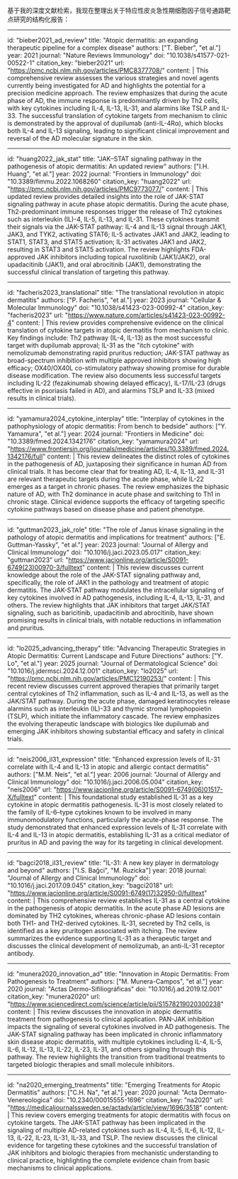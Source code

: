 基于我的深度文献检索，我现在整理出关于特应性皮炎急性期细胞因子信号通路靶点研究的结构化报告：

----
id: "bieber2021_ad_review"
title: "Atopic dermatitis: an expanding therapeutic pipeline for a complex disease"
authors: ["T. Bieber", "et al."]
year: 2021
journal: "Nature Reviews Immunology"
doi: "10.1038/s41577-021-00522-1"
citation_key: "bieber2021"
url: "https://pmc.ncbi.nlm.nih.gov/articles/PMC8377708/"
content: |
  This comprehensive review assesses the various strategies and novel agents currently being investigated for AD and highlights the potential for a precision medicine approach. The review emphasizes that during the acute phase of AD, the immune response is predominantly driven by Th2 cells, with key cytokines including IL-4, IL-13, IL-31, and alarmins like TSLP and IL-33. The successful translation of cytokine targets from mechanism to clinic is demonstrated by the approval of dupilumab (anti-IL-4Rα), which blocks both IL-4 and IL-13 signaling, leading to significant clinical improvement and reversal of the AD molecular signature in the skin.

----
id: "huang2022_jak_stat"
title: "JAK–STAT signaling pathway in the pathogenesis of atopic dermatitis: An updated review"
authors: ["I.H. Huang", "et al."]
year: 2022
journal: "Frontiers in Immunology"
doi: "10.3389/fimmu.2022.1068260"
citation_key: "huang2022"
url: "https://pmc.ncbi.nlm.nih.gov/articles/PMC9773077/"
content: |
  This updated review provides detailed insights into the role of JAK-STAT signaling pathway in acute phase atopic dermatitis. During the acute phase, Th2-predominant immune responses trigger the release of Th2 cytokines such as interleukin (IL)-4, IL-5, IL-13, and IL-31. These cytokines transmit their signals via the JAK-STAT pathway: IL-4 and IL-13 signal through JAK1, JAK3, and TYK2, activating STAT6; IL-5 activates JAK1 and JAK2, leading to STAT1, STAT3, and STAT5 activation; IL-31 activates JAK1 and JAK2, resulting in STAT3 and STAT5 activation. The review highlights FDA-approved JAK inhibitors including topical ruxolitinib (JAK1/JAK2), oral upadacitinib (JAK1), and oral abrocitinib (JAK1), demonstrating the successful clinical translation of targeting this pathway.

----
id: "facheris2023_translational"
title: "The translational revolution in atopic dermatitis"
authors: ["P. Facheris", "et al."]
year: 2023
journal: "Cellular & Molecular Immunology"
doi: "10.1038/s41423-023-00992-4"
citation_key: "facheris2023"
url: "https://www.nature.com/articles/s41423-023-00992-4"
content: |
  This review provides comprehensive evidence on the clinical translation of cytokine targets in atopic dermatitis from mechanism to clinic. Key findings include: Th2 pathway (IL-4, IL-13) as the most successful target with dupilumab approval; IL-31 as the "itch cytokine" with nemolizumab demonstrating rapid pruritus reduction; JAK-STAT pathway as broad-spectrum inhibition with multiple approved inhibitors showing high efficacy; OX40/OX40L co-stimulatory pathway showing promise for durable disease modification. The review also documents less successful targets including IL-22 (fezakinumab showing delayed efficacy), IL-17/IL-23 (drugs effective in psoriasis failed in AD), and alarmins TSLP and IL-33 (mixed results in clinical trials).

----
id: "yamamura2024_cytokine_interplay"
title: "Interplay of cytokines in the pathophysiology of atopic dermatitis: From bench to bedside"
authors: ["Y. Yamamura", "et al."]
year: 2024
journal: "Frontiers in Medicine"
doi: "10.3389/fmed.2024.1342176"
citation_key: "yamamura2024"
url: "https://www.frontiersin.org/journals/medicine/articles/10.3389/fmed.2024.1342176/full"
content: |
  This review delineates the distinct roles of cytokines in the pathogenesis of AD, juxtaposing their significance in human AD from clinical trials. It has become clear that for treating AD, IL-4, IL-13, and IL-31 are relevant therapeutic targets during the acute phase, while IL-22 emerges as a target in chronic phases. The review emphasizes the biphasic nature of AD, with Th2 dominance in acute phase and switching to Th1 in chronic stage. Clinical evidence supports the efficacy of targeting specific cytokine pathways based on disease phase and patient phenotype.

----
id: "guttman2023_jak_role"
title: "The role of Janus kinase signaling in the pathology of atopic dermatitis and implications for treatment"
authors: ["E. Guttman-Yassky", "et al."]
year: 2023
journal: "Journal of Allergy and Clinical Immunology"
doi: "10.1016/j.jaci.2023.05.017"
citation_key: "guttman2023"
url: "https://www.jacionline.org/article/S0091-6749(23)00970-3/fulltext"
content: |
  This review discusses current knowledge about the role of the JAK-STAT signaling pathway and, specifically, the role of JAK1 in the pathology and treatment of atopic dermatitis. The JAK-STAT pathway modulates the intracellular signaling of key cytokines involved in AD pathogenesis, including IL-4, IL-13, IL-31, and others. The review highlights that JAK inhibitors that target JAK/STAT signaling, such as baricitinib, upadacitinib and abrocitinib, have shown promising results in clinical trials, with notable reductions in inflammation and pruritus.

----
id: "lo2025_advancing_therapy"
title: "Advancing Therapeutic Strategies in Atopic Dermatitis: Current Landscape and Future Directions"
authors: ["Y. Lo", "et al."]
year: 2025
journal: "Journal of Dermatological Science"
doi: "10.1016/j.jdermsci.2024.12.001"
citation_key: "lo2025"
url: "https://pmc.ncbi.nlm.nih.gov/articles/PMC12190253/"
content: |
  This recent review discusses current approved therapies that primarily target central cytokines of Th2 inflammation, such as IL-4 and IL-13, as well as the JAK/STAT pathway. During the acute phase, damaged keratinocytes release alarmins such as interleukin (IL)-33 and thymic stromal lymphopoietin (TSLP), which initiate the inflammatory cascade. The review emphasizes the evolving therapeutic landscape with biologics like dupilumab and emerging JAK inhibitors showing substantial efficacy and safety in clinical trials.

----
id: "neis2006_il31_expression"
title: "Enhanced expression levels of IL-31 correlate with IL-4 and IL-13 in atopic and allergic contact dermatitis"
authors: ["M.M. Neis", "et al."]
year: 2006
journal: "Journal of Allergy and Clinical Immunology"
doi: "10.1016/j.jaci.2006.05.004"
citation_key: "neis2006"
url: "https://www.jacionline.org/article/S0091-6749(06)01517-X/fulltext"
content: |
  This foundational study established IL-31 as a key cytokine in atopic dermatitis pathogenesis. IL-31 is most closely related to the family of IL-6–type cytokines known to be involved in many immunomodulatory functions, particularly the acute-phase response. The study demonstrated that enhanced expression levels of IL-31 correlate with IL-4 and IL-13 in atopic dermatitis, establishing IL-31 as a critical mediator of pruritus in AD and paving the way for its targeting in clinical development.

----
id: "bagci2018_il31_review"
title: "IL-31: A new key player in dermatology and beyond"
authors: ["I.S. Bağci", "M. Ruzicka"]
year: 2018
journal: "Journal of Allergy and Clinical Immunology"
doi: "10.1016/j.jaci.2017.09.045"
citation_key: "bagci2018"
url: "https://www.jacionline.org/article/S0091-6749(17)32950-0/fulltext"
content: |
  This comprehensive review establishes IL-31 as a central cytokine in the pathogenesis of atopic dermatitis. In the acute phase AD lesions are dominated by TH2 cytokines, whereas chronic-phase AD lesions contain both TH1- and TH2-derived cytokines. IL-31, secreted by Th2 cells, is identified as a key pruritogen associated with itching. The review summarizes the evidence supporting IL-31 as a therapeutic target and discusses the clinical development of nemolizumab, an anti-IL-31 receptor antibody.

----
id: "munera2020_innovation_ad"
title: "Innovation in Atopic Dermatitis: From Pathogenesis to Treatment"
authors: ["M. Munera-Campos", "et al."]
year: 2020
journal: "Actas Dermo-Sifiliográficas"
doi: "10.1016/j.ad.2019.12.001"
citation_key: "munera2020"
url: "https://www.sciencedirect.com/science/article/pii/S1578219020300238"
content: |
  This review discusses the innovation in atopic dermatitis treatment from pathogenesis to clinical application. PAN-JAK inhibition impacts the signaling of several cytokines involved in AD pathogenesis. The JAK-STAT signaling pathway has been implicated in chronic inflammatory skin disease atopic dermatitis, with multiple cytokines including IL-4, IL-5, IL-6, IL-12, IL-13, IL-22, IL-23, IL-31, and others signaling through this pathway. The review highlights the transition from traditional treatments to targeted biologic therapies and small molecule inhibitors.

----
id: "na2020_emerging_treatments"
title: "Emerging Treatments for Atopic Dermatitis"
authors: ["C.H. Na", "et al."]
year: 2020
journal: "Acta Dermato-Venereologica"
doi: "10.2340/00015555-1696"
citation_key: "na2020"
url: "https://medicaljournalssweden.se/actadv/article/view/1696/3518"
content: |
  This review covers emerging treatments for atopic dermatitis with focus on cytokine targets. The JAK-STAT pathway has been implicated in the signaling of multiple AD-related cytokines such as IL-4, IL-5, IL-6, IL-12, IL-13, IL-22, IL-23, IL-31, IL-33, and TSLP. The review discusses the clinical evidence for targeting these cytokines and the successful translation of JAK inhibitors and biologic therapies from mechanistic understanding to clinical practice, highlighting the complete evidence chain from basic mechanisms to clinical applications.